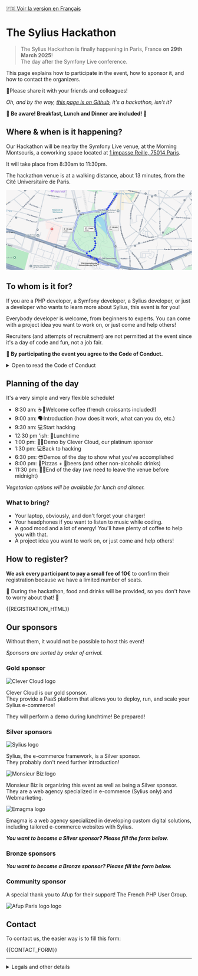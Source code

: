 [🇫🇷 Voir la version en Français](/?hl=fr)

# The Sylius Hackathon

> The Sylius Hackathon is finally happening in Paris, France **on 29th March 2025**!  
> The day after the Symfony Live conference.

This page explains how to participate in the event, how to sponsor it, and how to contact the organizers.

📣Please share it with your friends and colleagues!

_Oh, and by the way, [this page is on Github](https://github.com/monsieurbiz/event-sylius-hackathon), it's a hackathon, isn't it?_

**🎉 Be aware! Breakfast, Lunch and Dinner are included! 🤩**

## Where & when is it happening?

Our Hackathon will be nearby the Symfony Live venue, at the Morning Montsouris, a coworking space located at [1 impasse Reille, 75014 Paris](https://maps.app.goo.gl/6ZPDGpqjrbkLaXuE8).

It will take place from 8:30am to 11:30pm.

The hackathon venue is at a walking distance, about 13 minutes, from the Cité Universitaire de Paris.

[![Map with walking path from Symfony Live to the Hackathon](https://raw.githubusercontent.com/monsieurbiz/event-sylius-hackathon/master/public/map.png)](https://maps.app.goo.gl/YNkrZNbFKDFH7FZj8)

## To whom is it for?

If you are a PHP developer, a Symfony developer, a Sylius developer, or just a developer who wants to learn more about Sylius, this event is for you!

Everybody developer is welcome, from beginners to experts. You can come with a project idea you want to work on, or just come and help others!

Recruiters (and attempts of recruitment)  are not permitted at the event since it's a day of code and fun, not a job fair.

**📣 By participating the event you agree to the Code of Conduct.**

<details><summary>Open to read the Code of Conduct</summary>

Involvement in this event is expected to be an enjoyable and friendly experience,
open to all, regardless of sex, gender, sexual orientation, disability,
physical appearance, weight, origin or religion of the attendees.

We do not tolerate any harassment or attack in any shape or form.
It includes all communications between participants (even between potential colleagues)
whatever the place or the medium.

Participants who violate these rules can be sanctioned, excluded from the event without reimbursement.

In case of problems, please contact the organizers of the event using this number: <a href="{{PHONE_NUMBER_URL}}">{{PHONE_NUMBER_TEXT}}</a>.
</details>

## Planning of the day

It's a very simple and very flexible schedule!

- 8:30 am: ☕️🥐Welcome coffee (french croissants included!)
- 9:00 am: 🗣️Introduction (how does it work, what can you do, etc.)
- 9:30 am: 💻Start hacking
- 12:30 pm 'ish: 🍴Lunchtime
- 1:00 pm: 🧑‍💻Demo by Clever Cloud, our platinum sponsor
- 1:30 pm: 💻Back to hacking
- 6:30 pm: 😎Demos of the day to show what you've accomplished
- 8:00 pm: 🍕Pizzas + 🍺beers (and other non-alcoholic drinks)
- 11:30 pm: 👋💚End of the day (we need to leave the venue before midnight)

_Vegetarian options will be available for lunch and dinner._

### What to bring?

- Your laptop, obviously, and don't forget your charger!
- Your headphones if you want to listen to music while coding.
- A good mood and a lot of energy! You'll have plenty of coffee to help you with that.
- A project idea you want to work on, or just come and help others!

## How to register?

**We ask every participant to pay a small fee of 10€** to confirm their registration because we have a limited number of seats.

🍕 During the hackathon, food and drinks will be provided, so you don't have to worry about that! 🤩

{{REGISTRATION_HTML}}

## Our sponsors

Without them, it would not be possible to host this event!

_Sponsors are sorted by order of arrival._

### Gold sponsor

<img width="200" src="https://cdn.clever-cloud.com/uploads/2023/03/logoonwhite.svg" alt="Clever Cloud logo" title="Clever Cloud">

Clever Cloud is our gold sponsor.  
They provide a PaaS platform that allows you to deploy, run, and scale your Sylius e-commerce!

They will perform a demo during lunchtime! Be prepared!

### Silver sponsors

<img src="https://monsieurbiz.com/media/gallery/images/logos/logo-sylius.png" width="200" alt="Sylius logo" title="Sylius">

Sylius, the e-commerce framework, is a Silver sponsor.  
They probably don't need further introduction!

<img src="https://monsieurbiz.com/logo.png" width="200" alt="Monsieur Biz logo" title="Monsieur Biz">

Monsieur Biz is organizing this event as well as being a Silver sponsor.  
They are a web agency specialized in e-commerce (Sylius only) and Webmarketing.

<img src="https://www.emagma.fr/theme/emagma/assets/images/logo.svg" width="200" title="Emagma" alt="Emagma logo">

Emagma is a web agency specialized in developing custom digital solutions, including tailored e-commerce websites with Sylius.

_**You want to become a Silver sponsor? Please fill the form below.**_
 
### Bronze sponsors

_**You want to become a Bronze sponsor? Please fill the form below.**_

### Community sponsor

A special thank you to Afup for their support! The French PHP User Group.

<img src="https://identity.afup.org/assets/local_user_groups/paris/afup-paris_icon-and-text_colors-and-transparent_for-bright-background.png" width="300" title="Afup Paris" alt="Afup Paris logo logo">

## Contact

To contact us, the easier way is to fill this form:

{{CONTACT_FORM}}

---
<details>
<summary>Legals and other details</summary>
This Hackathon is organized by <a href="https://monsieurbiz.com">Monsieur Biz</a> with the participation of the event's sponsors.<br>
Our <a href="https://monsieurbiz.com/fr/legals" target="_blank" rel="noopener noreferer nofollow">legals terms are available online</a>.<br>  
If you need to reach us by mail, you can send it to: sylius-hackathon [at] monsieurbiz [dot] com
</details>
